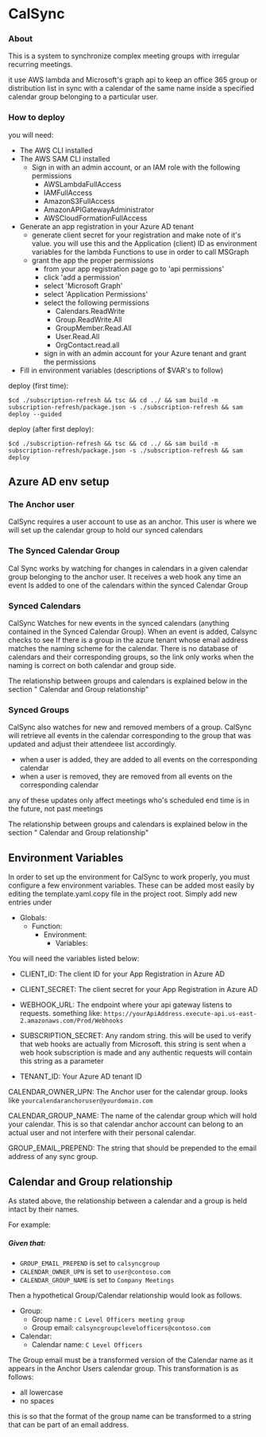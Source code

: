 # CalSync

### About

This is a system to synchronize complex meeting groups with irregular recurring meetings.

it use AWS lambda and Microsoft's graph api to keep an office 365 group or distribution list in sync with a calendar of the same name inside a specified calendar group belonging to a particular user.

### How to deploy

you will need:

- The AWS CLI installed
- The AWS SAM CLI installed
  - Sign in with an admin account, or an IAM role with the following permissions
    - AWSLambdaFullAccess
    - IAMFullAccess
    - AmazonS3FullAccess
    - AmazonAPIGatewayAdministrator
    - AWSCloudFormationFullAccess
- Generate an app registration in your Azure AD tenant
  - generate client secret for your registration and make note of it's value. you will use this and the Application (client) ID as environment variables for the lambda Functions to use in order to call MSGraph
  - grant the app the proper permissions
    - from your app registration page go to 'api permissions'
    - click 'add a permission'
    - select 'Microsoft Graph'
    - select 'Application Permissions'
    - select the following permissions
      - Calendars.ReadWrite
      - Group.ReadWrite.All
      - GroupMember.Read.All
      - User.Read.All
      - OrgContact.read.all
    - sign in with an admin account for your Azure tenant and grant the permissions
- Fill in environment variables (descriptions of $VAR's to follow)

deploy (first time):

    $cd ./subscription-refresh && tsc && cd ../ && sam build -m subscription-refresh/package.json -s ./subscription-refresh && sam deploy --guided

deploy (after first deploy):

    $cd ./subscription-refresh && tsc && cd ../ && sam build -m subscription-refresh/package.json -s ./subscription-refresh && sam deploy

## Azure AD env setup

### The Anchor user

CalSync requires a user account to use as an anchor. This user is where we will set up the calendar group to hold our synced calendars

### The Synced Calendar Group

Cal Sync works by watching for changes in calendars in a given calendar group belonging to the anchor user. It receives a web hook any time an event Is added to one of the calendars within the synced Calendar Group

### Synced Calendars

CalSync Watches for new events in the synced calendars (anything contained in the Synced Calendar Group). When an event is added, Calsync checks to see If there is a group in the azure tenant whose email address matches the naming scheme for the calendar. There is no database of calendars and their corresponding groups, so the link only works when the naming is correct on both calendar and group side.

The relationship between groups and calendars is explained below in the section " Calendar and Group relationship"

### Synced Groups

CalSync also watches for new and removed members of a group. CalSync will retrieve all events in the calendar corresponding to the group that was updated and adjust their attendeee list accordingly.

- when a user is added, they are added to all events on the corresponding calendar
- when a user is removed, they are removed from all events on the corresponding calendar

any of these updates only affect meetings who's scheduled end time is in the future, not past meetings

The relationship between groups and calendars is explained below in the section " Calendar and Group relationship"

## Environment Variables

In order to set up the environment for CalSync to work properly, you must configure a few environment variables. These can be added most easily by editing the template.yaml.copy file in the project root. Simply add new entries under

- Globals:
  - Function:
    - Environment:
      - Variables:

You will need the variables listed below:

- CLIENT_ID: The client ID for your App Registration in Azure AD

- CLIENT_SECRET: The client secret for your App Registration in Azure AD

- WEBHOOK_URL: The endpoint where your api gateway listens to requests. something like: `https://yourApiAddress.execute-api.us-east-2.amazonaws.com/Prod/Webhooks`

- SUBSCRIPTION_SECRET: Any random string. this will be used to verify that web hooks are actually from Microsoft. this string is sent when a web hook subscription is made and any authentic requests will contain this string as a parameter

- TENANT_ID: Your Azure AD tenant ID

CALENDAR_OWNER_UPN: The Anchor user for the calendar group. looks like `yourcalendaranchoruser@yourdomain.com`

CALENDAR_GROUP_NAME: The name of the calendar group which will hold your calendar. This is so that calendar anchor account can belong to an actual user and not interfere with their personal calendar.

GROUP_EMAIL_PREPEND: The string that should be prepended to the email address of any sync group.

## Calendar and Group relationship

As stated above, the relationship between a calendar and a group is held intact by their names.

For example:

##### Given that:

- `GROUP_EMAIL_PREPEND` is set to `calsyncgroup`
- `CALENDAR_OWNER_UPN` is set to `user@contoso.com`
- `CALENDAR_GROUP_NAME` is set to `Company Meetings`

Then a hypothetical Group/Calendar relationship would look as follows.

- Group:
  - Group name : `C Level Officers meeting group`
  - Group email: `calsyncgroupclevelofficers@contoso.com`
- Calendar:
  - Calendar name: `C Level Officers`

The Group email must be a transformed version of the Calendar name as it appears in the Anchor Users calendar group. This transformation is as follows:

- all lowercase
- no spaces

this is so that the format of the group name can be transformed to a string that can be part of an email address.
